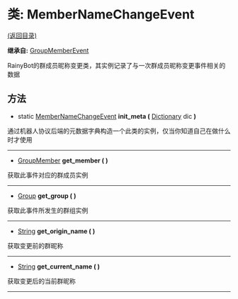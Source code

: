 # 类: MemberNameChangeEvent  
[(返回目录)](README.md)  
  
**继承自:** [GroupMemberEvent](GroupMemberEvent.md)  
  
RainyBot的群成员昵称变更类，其实例记录了与一次群成员昵称变更事件相关的数据  
  
## 方法 
  
- static [MemberNameChangeEvent](MemberNameChangeEvent.md) **init_meta (** [Dictionary](https://docs.godotengine.org/en/latest/classes/class_dictionary.html) dic **)**  
  
通过机器人协议后端的元数据字典构造一个此类的实例，仅当你知道自己在做什么时才使用  
  
---  
  
- [GroupMember](GroupMember.md) **get_member ( )**  
  
获取此事件对应的群成员实例  
  
---  
  
- [Group](Group.md) **get_group ( )**  
  
获取此事件所发生的群组实例  
  
---  
  
- [String](https://docs.godotengine.org/en/latest/classes/class_string.html) **get_origin_name ( )**  
  
获取变更前的群昵称  
  
---  
  
- [String](https://docs.godotengine.org/en/latest/classes/class_string.html) **get_current_name ( )**  
  
获取变更后的当前群昵称  
  
---  
  

